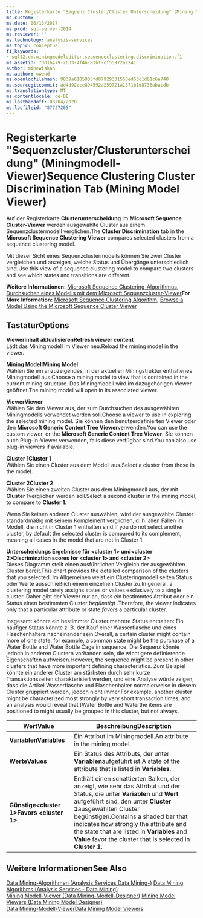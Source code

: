 ```yaml
---
title: Registerkarte "Sequenz Cluster/Cluster Unterscheidung" (Mining Modell-Viewer) | Microsoft-Dokumentation
ms.custom: ''
ms.date: 06/13/2017
ms.prod: sql-server-2014
ms.reviewer: ''
ms.technology: analysis-services
ms.topic: conceptual
f1_keywords:
- sql12.dm.miningmodeleditor.sequenceclustering.discrimination.f1
ms.assetid: 7dd16479-2633-4f4b-83bf-cf55972a2241
author: minewiskan
ms.author: owend
ms.openlocfilehash: 9839a6185933fd87929331558ed63c1d81c6a748
ms.sourcegitcommit: ad4d92dce894592a259721a1571b1d8736abacdb
ms.translationtype: MT
ms.contentlocale: de-DE
ms.lasthandoff: 08/04/2020
ms.locfileid: "87727205"
---
```

# <a name="sequence-clustering-cluster-discrimination-tab-mining-model-viewer"></a><span data-ttu-id="49b9a-102">Registerkarte "Sequenzcluster/Clusterunterscheidung" (Miningmodell-Viewer)</span><span class="sxs-lookup"><span data-stu-id="49b9a-102">Sequence Clustering Cluster Discrimination Tab (Mining Model Viewer)</span></span>
  <span data-ttu-id="49b9a-103">Auf der Registerkarte  **Clusterunterscheidung** im **Microsoft Sequence Cluster-Viewer** werden ausgewählte Cluster aus einem Sequenzclustermodell verglichen.</span><span class="sxs-lookup"><span data-stu-id="49b9a-103">The  **Cluster Discrimination** tab in the **Microsoft Sequence Clustering Viewer** compares selected clusters from a sequence clustering model.</span></span>  
  
 <span data-ttu-id="49b9a-104">Mit dieser Sicht eines Sequenzclustermodells können Sie zwei Cluster vergleichen und anzeigen, welche Status und Übergänge unterschiedlich sind.</span><span class="sxs-lookup"><span data-stu-id="49b9a-104">Use this view of a sequence clustering model to compare two clusters and see which states and transitions are different.</span></span>  
  
 <span data-ttu-id="49b9a-105">**Weitere Informationen:** [Microsoft Sequence Clustering-Algorithmus](data-mining/microsoft-sequence-clustering-algorithm.md), [Durchsuchen eines Modells mit dem Microsoft Sequenzcluster-Viewer](data-mining/browse-a-model-using-the-microsoft-sequence-cluster-viewer.md)</span><span class="sxs-lookup"><span data-stu-id="49b9a-105">**For More Information:** [Microsoft Sequence Clustering Algorithm](data-mining/microsoft-sequence-clustering-algorithm.md), [Browse a Model Using the Microsoft Sequence Cluster Viewer](data-mining/browse-a-model-using-the-microsoft-sequence-cluster-viewer.md)</span></span>  
  
## <a name="options"></a><span data-ttu-id="49b9a-106">Tastatur</span><span class="sxs-lookup"><span data-stu-id="49b9a-106">Options</span></span>  
 <span data-ttu-id="49b9a-107">**Viewerinhalt aktualisieren**</span><span class="sxs-lookup"><span data-stu-id="49b9a-107">**Refresh viewer content**</span></span>  
 <span data-ttu-id="49b9a-108">Lädt das Miningmodell im Viewer neu.</span><span class="sxs-lookup"><span data-stu-id="49b9a-108">Reload the mining model in the viewer.</span></span>  
  
 <span data-ttu-id="49b9a-109">**Mining Modell**</span><span class="sxs-lookup"><span data-stu-id="49b9a-109">**Mining Model**</span></span>  
 <span data-ttu-id="49b9a-110">Wählen Sie ein anzuzeigendes, in der aktuellen Miningstruktur enthaltenes Miningmodell aus.</span><span class="sxs-lookup"><span data-stu-id="49b9a-110">Choose a mining model to view that is contained in the current mining structure.</span></span> <span data-ttu-id="49b9a-111">Das Miningmodell wird im dazugehörigen Viewer geöffnet.</span><span class="sxs-lookup"><span data-stu-id="49b9a-111">The mining model will open in its associated viewer.</span></span>  
  
 <span data-ttu-id="49b9a-112">**Viewer**</span><span class="sxs-lookup"><span data-stu-id="49b9a-112">**Viewer**</span></span>  
 <span data-ttu-id="49b9a-113">Wählen Sie den Viewer aus, der zum Durchsuchen des ausgewählten Miningmodells verwendet werden soll.</span><span class="sxs-lookup"><span data-stu-id="49b9a-113">Choose a viewer to use in exploring the selected mining model.</span></span> <span data-ttu-id="49b9a-114">Sie können den benutzerdefinierten Viewer oder den **Microsoft Generic Content Tree Viewer**verwenden.</span><span class="sxs-lookup"><span data-stu-id="49b9a-114">You can use the custom viewer, or the **Microsoft Generic Content Tree Viewer**.</span></span> <span data-ttu-id="49b9a-115">Sie können auch Plug-In-Viewer verwenden, falls diese verfügbar sind.</span><span class="sxs-lookup"><span data-stu-id="49b9a-115">You can also use plug-in viewers if available.</span></span>  
  
 <span data-ttu-id="49b9a-116">**Cluster 1**</span><span class="sxs-lookup"><span data-stu-id="49b9a-116">**Cluster 1**</span></span>  
 <span data-ttu-id="49b9a-117">Wählen Sie einen Cluster aus dem Modell aus.</span><span class="sxs-lookup"><span data-stu-id="49b9a-117">Select a cluster from those in the model.</span></span>  
  
 <span data-ttu-id="49b9a-118">**Cluster 2**</span><span class="sxs-lookup"><span data-stu-id="49b9a-118">**Cluster 2**</span></span>  
 <span data-ttu-id="49b9a-119">Wählen Sie einen zweiten Cluster aus dem Miningmodell aus, der mit **Cluster 1**verglichen werden soll.</span><span class="sxs-lookup"><span data-stu-id="49b9a-119">Select a second cluster in the mining model, to compare to **Cluster 1**.</span></span>  
  
 <span data-ttu-id="49b9a-120">Wenn Sie keinen anderen Cluster auswählen, wird der ausgewählte Cluster standardmäßig mit seinem Komplement verglichen, d. h. allen Fällen im Modell, die nicht in Cluster 1 enthalten sind.</span><span class="sxs-lookup"><span data-stu-id="49b9a-120">If you do not select another cluster, by default the selected cluster is compared to its complement, meaning all cases in the model that are not in Cluster 1.</span></span>  
  
 <span data-ttu-id="49b9a-121">**Unterscheidungs Ergebnisse für \<cluster 1> und\<cluster 2>**</span><span class="sxs-lookup"><span data-stu-id="49b9a-121">**Discrimination scores for \<cluster 1> and \<cluster 2>**</span></span>  
 <span data-ttu-id="49b9a-122">Dieses Diagramm stellt einen ausführlichen Vergleich der ausgewählten Cluster bereit.</span><span class="sxs-lookup"><span data-stu-id="49b9a-122">This chart provides the detailed comparison of the clusters that you selected.</span></span> <span data-ttu-id="49b9a-123">Im Allgemeinen weist ein Clusteringmodell selten Status oder Werte ausschließlich einem einzelnen Cluster zu.</span><span class="sxs-lookup"><span data-stu-id="49b9a-123">In general, a clustering model rarely assigns states or values exclusively to a single cluster.</span></span> <span data-ttu-id="49b9a-124">Daher gibt der Viewer nur an, dass ein bestimmtes Attribut oder ein Status einen bestimmten Cluster *begünstigt* .</span><span class="sxs-lookup"><span data-stu-id="49b9a-124">Therefore, the viewer indicates only that a particular attribute or state *favors* a particular cluster.</span></span>  
  
 <span data-ttu-id="49b9a-125">Insgesamt könnte ein bestimmter Cluster mehrere Status enthalten: Ein häufiger Status könnte z. B. der Kauf einer Wasserflasche und eines Flaschenhalters nacheinander sein.</span><span class="sxs-lookup"><span data-stu-id="49b9a-125">Overall, a certain cluster might contain more of one state: for example, a common state might be the purchase of a Water Bottle and Water Bottle Cage in sequence.</span></span> <span data-ttu-id="49b9a-126">Die Sequenz könnte jedoch in anderen Clustern vorhanden sein, die wichtigere definierende Eigenschaften aufweisen.</span><span class="sxs-lookup"><span data-stu-id="49b9a-126">However, the sequence might be present in other clusters that have more important defining characteristics.</span></span> <span data-ttu-id="49b9a-127">Zum Beispiel könnte ein anderer Cluster am stärksten durch sehr kurze Transaktionszeiten charakterisiert werden, und eine Analyse würde zeigen, dass die Artikel Wasserflasche und Flaschenhalter normalerweise in diesem Cluster gruppiert werden, jedoch nicht immer.</span><span class="sxs-lookup"><span data-stu-id="49b9a-127">For example, another cluster might be characterized most strongly by very short transaction times, and an analysis would reveal that [Water Bottle and Waterthe items are positioned to might usually be grouped in this cluster, but not always.</span></span>  
  
|<span data-ttu-id="49b9a-128">Wert</span><span class="sxs-lookup"><span data-stu-id="49b9a-128">Value</span></span>|<span data-ttu-id="49b9a-129">Beschreibung</span><span class="sxs-lookup"><span data-stu-id="49b9a-129">Description</span></span>|  
|-----------|-----------------|  
|<span data-ttu-id="49b9a-130">**Variablen**</span><span class="sxs-lookup"><span data-stu-id="49b9a-130">**Variables**</span></span>|<span data-ttu-id="49b9a-131">Ein Attribut im Miningmodell.</span><span class="sxs-lookup"><span data-stu-id="49b9a-131">An attribute in the mining model.</span></span>|  
|<span data-ttu-id="49b9a-132">**Werte**</span><span class="sxs-lookup"><span data-stu-id="49b9a-132">**Values**</span></span>|<span data-ttu-id="49b9a-133">Ein Status des Attributs, der unter **Variablen**aufgeführt ist.</span><span class="sxs-lookup"><span data-stu-id="49b9a-133">A state of the attribute that is listed in **Variables**.</span></span>|  
|<span data-ttu-id="49b9a-134">**Günstige\<cluster 1>**</span><span class="sxs-lookup"><span data-stu-id="49b9a-134">**Favors \<cluster 1>**</span></span>|<span data-ttu-id="49b9a-135">Enthält einen schattierten Balken, der anzeigt, wie sehr das Attribut und der Status, die unter **Variablen** und **Wert** aufgeführt sind, den unter **Cluster 1**ausgewählten Cluster begünstigen.</span><span class="sxs-lookup"><span data-stu-id="49b9a-135">Contains a shaded bar that indicates how strongly the attribute and the state that are listed in **Variables** and **Value** favor the cluster that is selected in **Cluster 1**.</span></span>|  
  
## <a name="see-also"></a><span data-ttu-id="49b9a-136">Weitere Informationen</span><span class="sxs-lookup"><span data-stu-id="49b9a-136">See Also</span></span>  
 <span data-ttu-id="49b9a-137">[Data Mining-Algorithmen &#40;Analysis Services Data Mining-&#41;](data-mining/data-mining-algorithms-analysis-services-data-mining.md) </span><span class="sxs-lookup"><span data-stu-id="49b9a-137">[Data Mining Algorithms &#40;Analysis Services - Data Mining&#41;](data-mining/data-mining-algorithms-analysis-services-data-mining.md) </span></span>  
 <span data-ttu-id="49b9a-138">[Mining Modell-Viewer &#40;Data Mining-Modell-Designer&#41;](mining-model-viewers-data-mining-model-designer.md) </span><span class="sxs-lookup"><span data-stu-id="49b9a-138">[Mining Model Viewers &#40;Data Mining Model Designer&#41;](mining-model-viewers-data-mining-model-designer.md) </span></span>  
 [<span data-ttu-id="49b9a-139">Data Mining-Modell-Viewer</span><span class="sxs-lookup"><span data-stu-id="49b9a-139">Data Mining Model Viewers</span></span>](data-mining/data-mining-model-viewers.md)  
  
  
